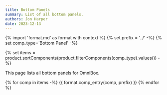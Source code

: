 ```yaml
---
title: Bottom Panels
summary: List of all bottom panels.
authors: Jon Harper
date: 2023-12-13
---
```


{% import 'format.md' as format with context %}
{% set prefix = '../' -%}
{% set comp_type='Bottom Panel' -%}

{% set items = product.sortComponents(product.filterComponents(comp_type).values()) -%}

This page lists all bottom panels for OmniBox.

{% for comp in items -%}
{{ format.comp_entry(comp, prefix) }}
{% endfor %}